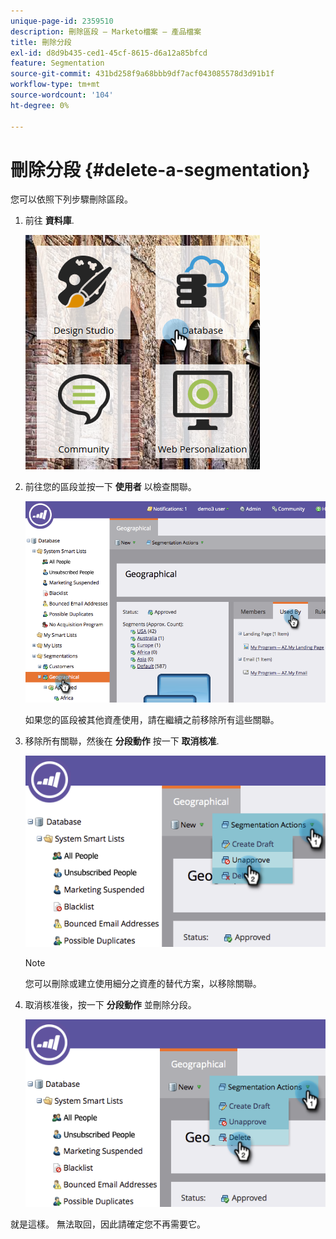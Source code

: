 ```yaml
---
unique-page-id: 2359510
description: 刪除區段 — Marketo檔案 — 產品檔案
title: 刪除分段
exl-id: d8d9b435-ced1-45cf-8615-d6a12a85bfcd
feature: Segmentation
source-git-commit: 431bd258f9a68bbb9df7acf043085578d3d91b1f
workflow-type: tm+mt
source-wordcount: '104'
ht-degree: 0%

---
```


# 刪除分段 {#delete-a-segmentation}

您可以依照下列步驟刪除區段。

1. 前往 **資料庫**.

   ![](assets/image2017-3-28-14-3a55-3a26.png)

1. 前往您的區段並按一下 **使用者** 以檢查關聯。

   ![](assets/image2017-3-28-15-3a51-3a8.png)

   如果您的區段被其他資產使用，請在繼續之前移除所有這些關聯。

1. 移除所有關聯，然後在 **分段動作** 按一下 **取消核准**.

   ![](assets/image2017-3-28-15-3a51-3a30.png)

   >[!NOTE]
   >
   >您可以刪除或建立使用細分之資產的替代方案，以移除關聯。

1. 取消核准後，按一下 **分段動作** 並刪除分段。

   ![](assets/image2017-3-28-15-3a51-3a46.png)

就是這樣。 無法取回，因此請確定您不再需要它。
